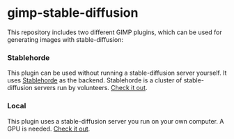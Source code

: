 # gimp-stable-diffusion
This repository includes two different GIMP plugins, which can be used for generating images with stable-diffusion:

### Stablehorde
This plugin can be used without running a stable-diffusion server yourself. It uses [Stablehorde](https://stablehorde.net) as the backend. Stablehorde is a cluster of stable-diffusion servers run by volunteers. [Check it out](https://github.com/blueturtleai/gimp-stable-diffusion/tree/main/stablehorde).

### Local
This plugin uses a stable-diffusion server you run on your own computer. A GPU is needed. [Check it out](https://github.com/blueturtleai/gimp-stable-diffusion/tree/main/local).
